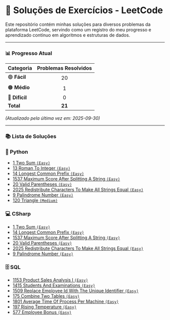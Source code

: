 # 🧩 Soluções de Exercícios - LeetCode

Este repositório contém minhas soluções para diversos problemas da plataforma LeetCode, servindo como um registro do meu progresso e aprendizado contínuo em algoritmos e estruturas de dados.

---

### 📊 Progresso Atual

| Categoria | Problemas Resolvidos |
| :--- | :---: |
| <g-emoji>🟢</g-emoji> **Fácil** | 20 |
| <g-emoji>🟠</g-emoji> **Médio** | 1 |
| <g-emoji>🔴</g-emoji> **Difícil** | 0 |
| **Total** | **21** |

*(Atualizado pela última vez em: 2025-09-30)*

---

### 📚 Lista de Soluções

### 🐍 Python
- [1 Two Sum `(Easy)`](https://leetcode.com/problems/two-sum)
- [13 Roman To Integer `(Easy)`](https://leetcode.com/problems/roman-to-integer)
- [14 Longest Common Prefix `(Easy)`](https://leetcode.com/problems/longest-common-prefix)
- [1537 Maximum Score After Splitting A String `(Easy)`](https://leetcode.com/problems/maximum-score-after-splitting-a-string)
- [20 Valid Parentheses `(Easy)`](https://leetcode.com/problems/valid-parentheses)
- [2025 Redistribute Characters To Make All Strings Equal `(Easy)`](https://leetcode.com/problems/redistribute-characters-to-make-all-strings-equal)
- [9 Palindrome Number `(Easy)`](https://leetcode.com/problems/palindrome-number)
- [120 Triangle `(Medium)`](https://leetcode.com/problems/triangle)

### 💻 CSharp
- [1 Two Sum `(Easy)`](https://leetcode.com/problems/two-sum)
- [14 Longest Common Prefix `(Easy)`](https://leetcode.com/problems/longest-common-prefix)
- [1537 Maximum Score After Splitting A String `(Easy)`](https://leetcode.com/problems/maximum-score-after-splitting-a-string)
- [20 Valid Parentheses `(Easy)`](https://leetcode.com/problems/valid-parentheses)
- [2025 Redistribute Characters To Make All Strings Equal `(Easy)`](https://leetcode.com/problems/redistribute-characters-to-make-all-strings-equal)
- [9 Palindrome Number `(Easy)`](https://leetcode.com/problems/palindrome-number)

### 🗄️ SQL
- [1153 Product Sales Analysis I `(Easy)`](https://leetcode.com/problems/product-sales-analysis-i)
- [1415 Students And Examinations `(Easy)`](https://leetcode.com/problems/students-and-examinations)
- [1509 Replace Employee Id With The Unique Identifier `(Easy)`](https://leetcode.com/problems/replace-employee-id-with-the-unique-identifier)
- [175 Combine Two Tables `(Easy)`](https://leetcode.com/problems/combine-two-tables)
- [1801 Average Time Of Process Per Machine `(Easy)`](https://leetcode.com/problems/average-time-of-process-per-machine)
- [197 Rising Temperature `(Easy)`](https://leetcode.com/problems/rising-temperature)
- [577 Employee Bonus `(Easy)`](https://leetcode.com/problems/employee-bonus)

